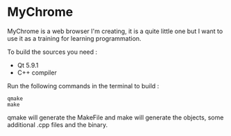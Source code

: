 # MyChrome
MyChrome is a web browser I'm creating, it is a quite little one but I want to use it as a training for learning programmation.

To build the sources you need :
*   Qt 5.9.1
*   C++ compiler

Run the following commands in the terminal to build :

    qmake
    make

qmake will generate the MakeFile and make will generate the objects, some additional .cpp files and the binary.
